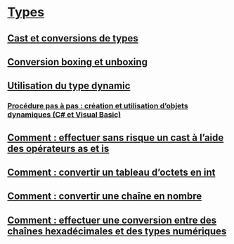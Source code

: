 # [Types](index.md)
## [Cast et conversions de types](casting-and-type-conversions.md)
## [Conversion boxing et unboxing](boxing-and-unboxing.md)
## [Utilisation du type dynamic](using-type-dynamic.md)
### [Procédure pas à pas : création et utilisation d’objets dynamiques (C# et Visual Basic)](walkthrough-creating-and-using-dynamic-objects.md)
## [Comment : effectuer sans risque un cast à l’aide des opérateurs as et is](how-to-safely-cast-by-using-as-and-is-operators.md)
## [Comment : convertir un tableau d’octets en int](how-to-convert-a-byte-array-to-an-int.md)
## [Comment : convertir une chaîne en nombre](how-to-convert-a-string-to-a-number.md)
## [Comment : effectuer une conversion entre des chaînes hexadécimales et des types numériques](how-to-convert-between-hexadecimal-strings-and-numeric-types.md)
